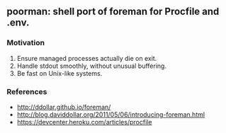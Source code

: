 ## poorman: shell port of foreman for Procfile and .env.

### Motivation

 1. Ensure managed processes actually die on exit.
 2. Handle stdout smoothly, without unusual buffering.
 3. Be fast on Unix-like systems.

### References

 * http://ddollar.github.io/foreman/
 * http://blog.daviddollar.org/2011/05/06/introducing-foreman.html
 * https://devcenter.heroku.com/articles/procfile
